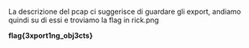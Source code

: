 La descrizione del pcap ci suggerisce di guardare gli export, andiamo quindi su di essi e troviamo la flag in rick.png

**flag{3xport1ng_obj3cts}**